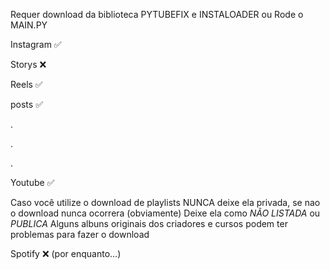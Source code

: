 Requer download da biblioteca PYTUBEFIX e INSTALOADER
          ou
Rode o MAIN.PY 

Instagram ✅

  Storys ❌
  
  Reels ✅
  
  posts ✅

.

.

.

Youtube ✅

  Caso você utilize o download de playlists NUNCA deixe ela privada, se nao o download nunca ocorrera (obviamente) Deixe ela como *NÃO LISTADA* ou *PUBLICA* 
  Alguns albuns originais dos criadores e cursos podem ter problemas para fazer o download




Spotify ❌ (por enquanto...)

